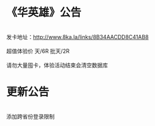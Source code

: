 # 《华英雄》公告
</br> 发卡地址：http://www.8ka.la/links/8B34AACDD8C41AB8 </br>
</br> 超值体验价 天/6R  批天/2R</br>
</br> 请勿大量囤卡，体验活动结束会清空数据库</br>
 
# 更新公告
</br> 添加跨省份登录限制

